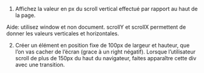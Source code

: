 1. Affichez la valeur en px du scroll vertical effectué par rapport au haut de la page.

Aide: utilisez window et non document. 
scrollY et scrollX permettent de donner les valeurs verticales et horizontales.

2. Créer un élément en position fixe de 100px de largeur et hauteur, que l’on vas cacher de l’écran (grace à un right négatif).
Lorsque l’utilisateur scroll de plus de 150px du haut du navigateur, faites apparaître cette div avec une transition.